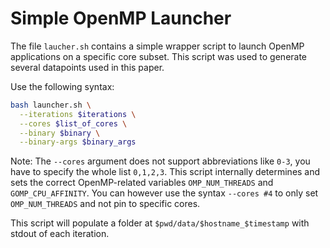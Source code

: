 # Simple OpenMP Launcher

The file `laucher.sh` contains a simple wrapper script to launch OpenMP applications on a specific core subset. This script
was used to generate several datapoints used in this paper.

Use the following syntax:

```bash
bash launcher.sh \
  --iterations $iterations \
  --cores $list_of_cores \
  --binary $binary \
  --binary-args $binary_args
```

Note: The `--cores` argument does not support abbreviations like `0-3`, you have to specify the whole list `0,1,2,3`.
This script internally determines and sets the correct OpenMP-related variables `OMP_NUM_THREADS` and `GOMP_CPU_AFFINITY`.
You can however use the syntax `--cores #4` to only set `OMP_NUM_THREADS` and not pin to specific cores.

This script will populate a folder at `$pwd/data/$hostname_$timestamp` with stdout of each iteration.